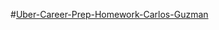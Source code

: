 #[Uber-Career-Prep-Homework-Carlos-Guzman](https://github.com/Uber-Career-Prep-2023/Uber-Career-Prep-Homework-Carlos-Guzman)
